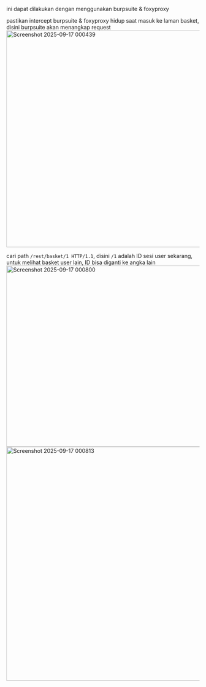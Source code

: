 ini dapat dilakukan dengan menggunakan burpsuite & foxyproxy

pastikan intercept burpsuite & foxyproxy hidup saat masuk ke laman basket, disini burpsuite akan menangkap request
<img width="1915" height="566" alt="Screenshot 2025-09-17 000439" src="https://github.com/user-attachments/assets/e3ed5e8d-4422-49a9-94d3-df190823e2ed" />

cari path `/rest/basket/1 HTTP/1.1`, disini `/1` adalah ID sesi user sekarang, untuk melihat basket user lain, ID bisa diganti ke angka lain 
<img width="1909" height="473" alt="Screenshot 2025-09-17 000800" src="https://github.com/user-attachments/assets/09066734-05cf-480a-a337-adb889c20463" />
<img width="1919" height="611" alt="Screenshot 2025-09-17 000813" src="https://github.com/user-attachments/assets/69051e93-d4d0-422d-9c16-88366d925368" />




